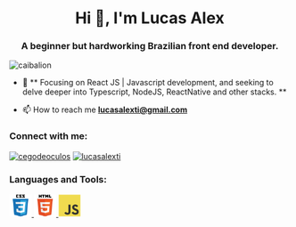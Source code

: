 <h1 align="center">Hi 👋, I'm Lucas Alex</h1>
<h3 align="center">A beginner but hardworking Brazilian front end developer.</h3>

<p align="left"> <img src="https://komarev.com/ghpvc/?username=caibalion&label=Profile%20views&color=0e75b6&style=flat" alt="caibalion" /> </p>

- 🌱 ** Focusing on React JS | Javascript development, and seeking to delve deeper into Typescript, NodeJS, ReactNative and other stacks. **

- 📫 How to reach me **lucasalexti@gmail.com**

<h3 align="left">Connect with me:</h3>
<p align="left">
<a href="https://twitter.com/cegodeoculos" target="blank"><img align="center" src="https://raw.githubusercontent.com/rahuldkjain/github-profile-readme-generator/master/src/images/icons/Social/twitter.svg" alt="cegodeoculos" height="30" width="40" /></a>
<a href="https://linkedin.com/in/lucasalexti" target="blank"><img align="center" src="https://raw.githubusercontent.com/rahuldkjain/github-profile-readme-generator/master/src/images/icons/Social/linked-in-alt.svg" alt="lucasalexti" height="30" width="40" /></a>
</p>

<h3 align="left">Languages and Tools:</h3>
<p align="left"> <a href="https://www.w3schools.com/css/" target="_blank" rel="noreferrer"> <img src="https://raw.githubusercontent.com/devicons/devicon/master/icons/css3/css3-original-wordmark.svg" alt="css3" width="40" height="40"/> </a> <a href="https://www.w3.org/html/" target="_blank" rel="noreferrer"> <img src="https://raw.githubusercontent.com/devicons/devicon/master/icons/html5/html5-original-wordmark.svg" alt="html5" width="40" height="40"/> </a> <a href="https://developer.mozilla.org/en-US/docs/Web/JavaScript" target="_blank" rel="noreferrer"> <img src="https://raw.githubusercontent.com/devicons/devicon/master/icons/javascript/javascript-original.svg" alt="javascript" width="40" height="40"/> </a> </p>

